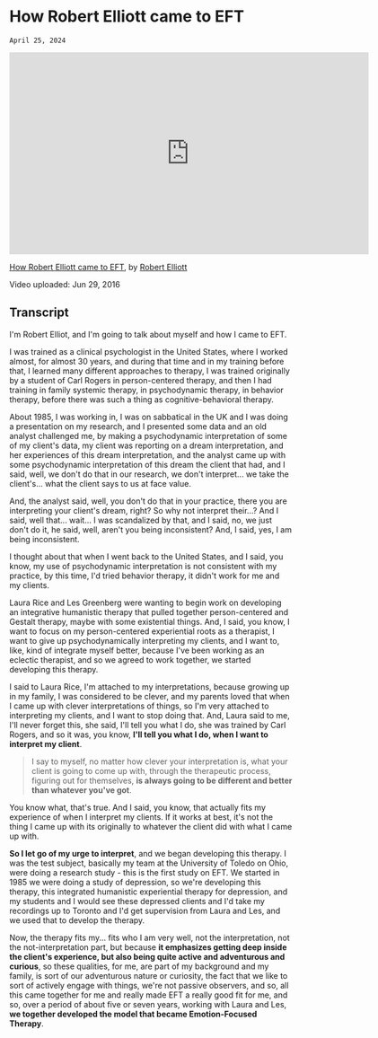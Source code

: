# How Robert Elliott came to EFT
`April 25, 2024`

<iframe width="640" height="360" src="https://youtube.com/embed/uTJh8PQKNco" frameborder="0" allow="accelerometer; autoplay; clipboard-write; encrypted-media; gyroscope; picture-in-picture" allowfullscreen></iframe>

[How Robert Elliott came to EFT](https://youtube.com/watch?v=uTJh8PQKNco), by [Robert Elliott](https://iseft.org/boardmembers)

Video uploaded: Jun 29, 2016

## Transcript
I'm Robert Elliot, and I'm going to talk about myself and how I came to EFT.

I was trained as a clinical psychologist in the United States, where I worked almost, for almost 30 years, and during that time and in my training before that, I learned many different approaches to therapy, I was trained originally by a student of Carl Rogers in person-centered therapy, and then I had training in family systemic therapy, in psychodynamic therapy, in behavior therapy, before there was such a thing as cognitive-behavioral therapy.

About 1985, I was working in, I was on sabbatical in the UK and I was doing a presentation on my research, and I presented some data and an old analyst challenged me, by making a psychodynamic interpretation of some of my client's data, my client was reporting on a dream interpretation, and her experiences of this dream interpretation, and the analyst came up with some psychodynamic interpretation of this dream the client that had, and I said, well, we don't do that in our research, we don't interpret... we take the client's... what the client says to us at face value.

And, the analyst said, well, you don't do that in your practice, there you are interpreting your client's dream, right? So why not interpret their...? And I said, well that... wait... I was scandalized by that, and I said, no, we just don't do it, he said, well, aren't you being inconsistent? And, I said, yes, I am being inconsistent.

I thought about that when I went back to the United States, and I said, you know, my use of psychodynamic interpretation is not consistent with my practice, by this time, I'd tried behavior therapy, it didn't work for me and my clients.

Laura Rice and Les Greenberg were wanting to begin work on developing an integrative humanistic therapy that pulled together person-centered and Gestalt therapy, maybe with some existential things. And, I said, you know, I want to focus on my person-centered experiential roots as a therapist, I want to give up psychodynamically interpreting my clients, and I want to, like, kind of integrate myself better, because I've been working as an eclectic therapist, and so we agreed to work together, we started developing this therapy.

I said to Laura Rice, I'm attached to my interpretations, because growing up in my family, I was considered to be clever, and my parents loved that when I came up with clever interpretations of things, so I'm very attached to interpreting my clients, and I want to stop doing that. And, Laura said to me, I'll never forget this, she said, I'll tell you what I do, she was trained by Carl Rogers, and so it was, you know, **I'll tell you what I do, when I want to interpret my client**.
> I say to myself, no matter how clever your interpretation is, what your client is going to come up with, through the therapeutic process, figuring out for themselves, **is always going to be different and better than whatever you've got**.

You know what, that's true. And I said, you know, that actually fits my experience of when I interpret my clients. If it works at best, it's not the thing I came up with its originally to whatever the client did with what I came up with.

**So I let go of my urge to interpret**, and we began developing this therapy. I was the test subject, basically my team at the University of Toledo on Ohio, were doing a research study - this is the first study on EFT. We started in 1985 we were doing a study of depression, so we're developing this therapy, this integrated humanistic experiential therapy for depression, and my students and I would see these depressed clients and I'd take my recordings up to Toronto and I'd get supervision from Laura and Les, and we used that to develop the therapy.

Now, the therapy fits my... fits who I am very well, not the interpretation, not the not-interpretation part, but because **it emphasizes getting deep inside the client's experience, but also being quite active and adventurous and curious**, so these qualities, for me, are part of my background and my family, is sort of our adventurous nature or curiosity, the fact that we like to sort of actively engage with things, we're not passive observers, and so, all this came together for me and really made EFT a really good fit for me, and so, over a period of about five or seven years, working with Laura and Les, **we together developed the model that became Emotion-Focused Therapy**.
